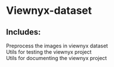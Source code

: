 # Viewnyx-dataset <br/>
## Includes:<br/>
Preprocess the images in viewnyx dataset <br/>
Utils for testing the viewnyx project <br/>
Utils for documenting the viewnyx project <br/>
